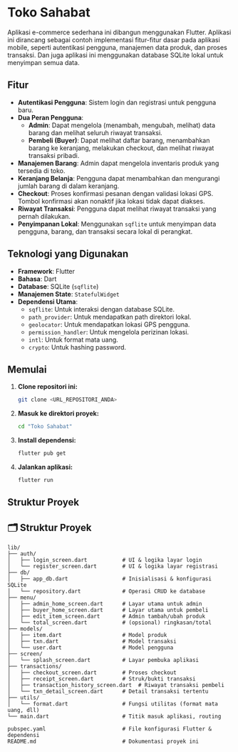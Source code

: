 # Toko Sahabat

Aplikasi e-commerce sederhana ini dibangun menggunakan Flutter. Aplikasi ini dirancang sebagai contoh implementasi fitur-fitur dasar pada aplikasi mobile, seperti autentikasi pengguna, manajemen data produk, dan proses transaksi. Dan juga aplikasi ini menggunakan database SQLite lokal untuk menyimpan semua data.

## Fitur

- **Autentikasi Pengguna**: Sistem login dan registrasi untuk pengguna baru.
- **Dua Peran Pengguna**:
    - **Admin**: Dapat mengelola (menambah, mengubah, melihat) data barang dan melihat seluruh riwayat transaksi.
    - **Pembeli (Buyer)**: Dapat melihat daftar barang, menambahkan barang ke keranjang, melakukan checkout, dan melihat riwayat transaksi pribadi.
- **Manajemen Barang**: Admin dapat mengelola inventaris produk yang tersedia di toko.
- **Keranjang Belanja**: Pengguna dapat menambahkan dan mengurangi jumlah barang di dalam keranjang.
- **Checkout**: Proses konfirmasi pesanan dengan validasi lokasi GPS. Tombol konfirmasi akan nonaktif jika lokasi tidak dapat diakses.
- **Riwayat Transaksi**: Pengguna dapat melihat riwayat transaksi yang pernah dilakukan.
- **Penyimpanan Lokal**: Menggunakan `sqflite` untuk menyimpan data pengguna, barang, dan transaksi secara lokal di perangkat.

## Teknologi yang Digunakan

- **Framework**: Flutter
- **Bahasa**: Dart
- **Database**: SQLite (`sqflite`)
- **Manajemen State**: `StatefulWidget`
- **Dependensi Utama**:
  - `sqflite`: Untuk interaksi dengan database SQLite.
  - `path_provider`: Untuk mendapatkan path direktori lokal.
  - `geolocator`: Untuk mendapatkan lokasi GPS pengguna.
  - `permission_handler`: Untuk mengelola perizinan lokasi.
  - `intl`: Untuk format mata uang.
  - `crypto`: Untuk hashing password.

## Memulai

1.  **Clone repositori ini:**
    ```bash
    git clone <URL_REPOSITORI_ANDA>
    ```
2.  **Masuk ke direktori proyek:**
    ```bash
    cd "Toko Sahabat"
    ```
3.  **Install dependensi:**
    ```bash
    flutter pub get
    ```
4.  **Jalankan aplikasi:**
    ```bash
    flutter run
    ```

## Struktur Proyek
## 🗂️ Struktur Proyek

```text
lib/
├── auth/
│   ├── login_screen.dart           # UI & logika layar login
│   └── register_screen.dart        # UI & logika layar registrasi
├── db/
│   ├── app_db.dart                 # Inisialisasi & konfigurasi SQLite
│   └── repository.dart             # Operasi CRUD ke database
├── menu/
│   ├── admin_home_screen.dart      # Layar utama untuk admin
│   ├── buyer_home_screen.dart      # Layar utama untuk pembeli
│   ├── edit_item_screen.dart       # Admin tambah/ubah produk
│   └── total_screen.dart           # (opsional) ringkasan/total
├── models/
│   ├── item.dart                   # Model produk
│   ├── txn.dart                    # Model transaksi
│   └── user.dart                   # Model pengguna
├── screen/
│   └── splash_screen.dart          # Layar pembuka aplikasi
├── transactions/
│   ├── checkout_screen.dart        # Proses checkout
│   ├── receipt_screen.dart         # Struk/bukti transaksi
│   ├── transaction_history_screen.dart  # Riwayat transaksi pembeli
│   └── txn_detail_screen.dart      # Detail transaksi tertentu
├── utils/
│   └── format.dart                 # Fungsi utilitas (format mata uang, dll)
└── main.dart                       # Titik masuk aplikasi, routing

pubspec.yaml                        # File konfigurasi Flutter & dependensi
README.md                           # Dokumentasi proyek ini
